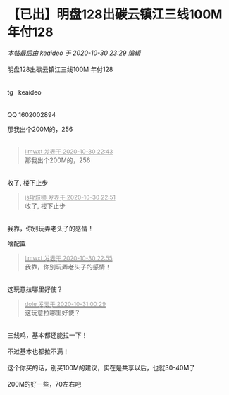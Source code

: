 # 【已出】明盘128出碳云镇江三线100M 年付128


<i class="pstatus"> 本帖最后由 keaideo 于 2020-10-30 23:29 编辑 </i><br />
<br />
明盘128出碳云镇江三线100M 年付128<br />
<br />
<br />
tg&nbsp; &nbsp;keaideo<br />
<br />
<br />
QQ 1602002894

那我出个200M的，256<br />
<br />
<img src="static/image/smiley/default/lol.gif" smilieid="12" border="0" alt="" /><img src="static/image/smiley/default/lol.gif" smilieid="12" border="0" alt="" /><img src="static/image/smiley/default/lol.gif" smilieid="12" border="0" alt="" />

<div class="quote"><blockquote><font size="2"><a href="https://www.hostloc.com/forum.php?mod=redirect&amp;goto=findpost&amp;pid=9378565&amp;ptid=760416" target="_blank"><font color="#999999">llmwxt 发表于 2020-10-30 22:43</font></a></font><br />
那我出个200M的，256</blockquote></div><br />
收了, 楼下止步

<div class="quote"><blockquote><font size="2"><a href="https://www.hostloc.com/forum.php?mod=redirect&amp;goto=findpost&amp;pid=9378610&amp;ptid=760416" target="_blank"><font color="#999999">js攻城狮 发表于 2020-10-30 22:51</font></a></font><br />
收了, 楼下止步</blockquote></div><br />
我靠，你别玩弄老头子的感情！

啥配置

<div class="quote"><blockquote><font size="2"><a href="https://www.hostloc.com/forum.php?mod=redirect&amp;goto=findpost&amp;pid=9378629&amp;ptid=760416" target="_blank"><font color="#999999">llmwxt 发表于 2020-10-30 22:55</font></a></font><br />
我靠，你别玩弄老头子的感情！</blockquote></div><br />
这玩意拉哪里好使？<img id="aimg_LSAdY" onclick="zoom(this, this.src, 0, 0, 0)" class="zoom" src="https://cdn.jsdelivr.net/gh/hishis/forum-master/public/images/patch.gif" onmouseover="img_onmouseoverfunc(this)" onload="thumbImg(this)" border="0" alt="" />

<div class="quote"><blockquote><font size="2"><a href="https://www.hostloc.com/forum.php?mod=redirect&amp;goto=findpost&amp;pid=9379009&amp;ptid=760416" target="_blank"><font color="#999999">dole 发表于 2020-10-31 00:29</font></a></font><br />
这玩意拉哪里好使？</blockquote></div><br />
三线鸡，基本都还能拉一下！<br />
<br />
不过基本也都拉不满！<br />
<br />
这个你买的话，别买100M的建议，实在是共享以后，也就30-40M了<br />
<br />
200M的好一些，70左右吧<br />
<br />
<img src="static/image/smiley/default/lol.gif" smilieid="12" border="0" alt="" /><img src="static/image/smiley/default/lol.gif" smilieid="12" border="0" alt="" /><img src="static/image/smiley/default/lol.gif" smilieid="12" border="0" alt="" />
